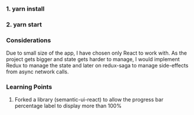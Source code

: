 ### 1. yarn install
### 2. yarn start

### Considerations
Due to small size of the app, I have chosen only React to work with. As the project gets bigger and state gets harder to manage, I would implement Redux to manage the state and later on redux-saga to manage side-effects from async network calls.

### Learning Points
1. Forked a library (semantic-ui-react) to allow the progress bar percentage label to display more than 100%
